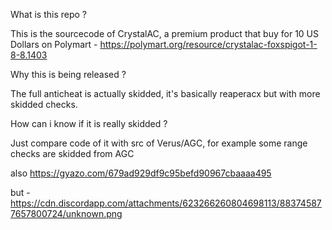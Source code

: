 What is this repo ?

This is the sourcecode of CrystalAC, a premium product that buy for 10 US Dollars on Polymart - https://polymart.org/resource/crystalac-foxspigot-1-8-8.1403



Why this is being released ?

The full anticheat is actually skidded, it's basically reaperacx but with more skidded checks.



How can i know if it is really skidded ?

Just compare code of it with src of Verus/AGC, for example some range checks are skidded from AGC




also  https://gyazo.com/679ad929df9c95befd90967cbaaaa495

but - https://cdn.discordapp.com/attachments/623266260804698113/883745877657800724/unknown.png
